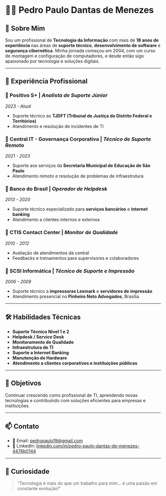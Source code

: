 # 👨‍💻 Pedro Paulo Dantas de Menezes

## 📝 Sobre Mim

Sou um profissional de **Tecnologia da Informação** com mais de **18 anos de experiência** nas áreas de **suporte técnico**, **desenvolvimento de software** e **segurança cibernética**. Minha jornada começou em 2004, com um curso de montagem e configuração de computadores, e desde então sigo apaixonado por tecnologia e soluções digitais.

---

## 💼 Experiência Profissional

### 📍 Positivo S+ | *Analista de Suporte Júnior*  
*2023 - Atual*  
- Suporte técnico ao **TJDFT (Tribunal de Justiça do Distrito Federal e Territórios)**  
- Atendimento e resolução de incidentes de TI

### 📍 Central IT - Governança Corporativa | *Técnico de Suporte Remoto*  
*2021 - 2023*  
- Suporte aos serviços da **Secretaria Municipal de Educação de São Paulo**  
- Atendimento remoto e resolução de problemas de infraestrutura

### 📍 Banco do Brasil | *Operador de Helpdesk*  
*2013 - 2020*  
- Suporte técnico especializado para **serviços bancários** e **internet banking**  
- Atendimento a clientes internos e externos

### 📍 CTIS Contact Center | *Monitor de Qualidade*  
*2010 - 2012*  
- Avaliação de atendimentos da central  
- Feedbacks e treinamentos para supervisores e colaboradores  

### 📍 SCSI Informática | *Técnico de Suporte e Impressão*  
*2006 - 2009*  
- Suporte técnico a **impressoras Lexmark** e **servidores de impressão**  
- Atendimento presencial no **Pinheiro Neto Advogados**, Brasília

---

## 🛠️ Habilidades Técnicas

- **Suporte Técnico Nível 1 e 2**
- **Helpdesk / Service Desk**
- **Monitoramento de Qualidade**
- **Infraestrutura de TI**
- **Suporte a Internet Banking**
- **Manutenção de Hardware**
- **Atendimento a clientes corporativos e instituições públicas**

---

## 🚀 Objetivos

Continuar crescendo como profissional de TI, aprendendo novas tecnologias e contribuindo com soluções eficientes para empresas e instituições.

---

## 📫 Contato

- 📧 Email: [pedropaulo19@gmail.com](mailto:pedropaulo19@gmail.com)
- 💼 LinkedIn: [linkedin.com/in/pedro-paulo-dantas-de-menezes-4476b0144](https://www.linkedin.com/in/pedro-paulo-dantas-de-menezes-4476b0144/)

---

## 👀 Curiosidade

> "Tecnologia é mais do que um trabalho para mim... é uma paixão em constante evolução!"




